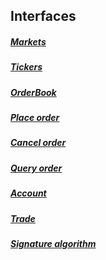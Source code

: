 ## Interfaces

##### [Markets](api/markets.md)
##### [Tickers](api/tickers.md)
##### [OrderBook](api/orderbook.md)
##### [Place order](api/place_order.md)
##### [Cancel order](api/cancel_order.md)
##### [Query order](api/query_order.md)
##### [Account](api/account.md)
##### [Trade](api/trades.md)
##### [Signature algorithm](api/signature.md)
